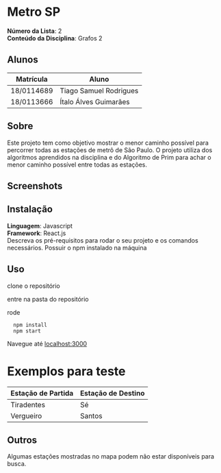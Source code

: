 # Metro SP

**Número da Lista**: 2<br>
**Conteúdo da Disciplina**: Grafos 2<br>

## Alunos
|Matrícula | Aluno |
| -- | -- |
| 18/0114689  |  Tiago Samuel Rodrigues |
| 18/0113666  |  Ítalo Álves Guimarães |

## Sobre 
Este projeto tem como objetivo mostrar o menor caminho possível para percorrer todas as estações de metrô de São Paulo. O projeto utiliza dos algoritmos aprendidos na disciplina e do Algoritmo de Prim para achar o menor caminho possível entre todas as estações.

## Screenshots

## Instalação 
**Linguagem**: Javascript<br>
**Framework**: React.js<br>
Descreva os pré-requisitos para rodar o seu projeto e os comandos necessários.
Possuir o npm instalado na máquina

## Uso
clone o repositório

entre na pasta do repositório

rode
```
  npm install
  npm start
```
Navegue até [localhost:3000](http://localhost:3000)

# Exemplos para teste
|Estação de Partida | Estação de Destino |
|-------------------|--------------------|
|Tiradentes | Sé |
|Vergueiro | Santos |

## Outros 
Algumas estações mostradas no mapa podem não estar disponíveis para busca.
